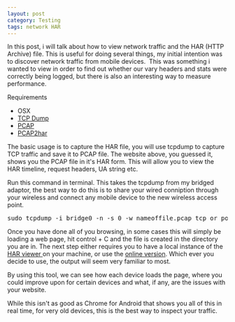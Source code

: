 ```yaml
---
layout: post
category: Testing
tags: network HAR
---
```



<p>In this post, i will talk about how to view network traffic and the HAR (HTTP Archive) file. This is useful for doing several things, my initial intention was to discover network traffic from mobile devices.  This was something i wanted to view in order to find out whether our vary headers and stats were correctly being logged, but there is also an interesting way to measure performance.</p>&#13;
<p>Requirements</p>&#13;
<ul><li><span>OSX</span></li>&#13;
<li><span><a href="http://www.tcpdump.org/">TCP Dump</a></span></li>&#13;
<li><span><a href="http://pcapperf.appspot.com/">PCAP</a></span></li>&#13;
<li><span><a href="https://github.com/andrewf/pcap2har">PCAP2har</a></span></li>&#13;
</ul><p>The basic usage is to capture the HAR file, you will use tcpdump to capture TCP traffic and save it to PCAP file. The website above, you guessed it, shows you the PCAP file in it's HAR form. This will allow you to view the HAR timeline, request headers, UA string etc.</p>&#13;
<p>Run this command in terminal. This takes the tcpdump from my bridged adaptor, the best way to do this is to share your wired conniption through your wireless and connect any mobile device to the new wireless access point.</p>&#13;
<pre class="prettyprint">sudo tcpdump -i bridge0 -n -s 0 -w nameoffile.pcap tcp or port 53</pre>
<p>Once you have done all of you browsing, in some cases this will simply be loading a web page, hit control + C and the file is created in the directory you are in. The next step either requires you to have a local instance of the <a href="https://github.com/andrewf/pcap2har">HAR viewer </a>on your machine, or use the <a href="http://pcapperf.appspot.com/">online version</a>. Which ever you decide to use, the output will seem very familiar to most.</p>&#13;
<p>By using this tool, we can see how each device loads the page, where you could improve upon for certain devices and what, if any, are the issues with your website.</p>&#13;
<p>While this isn't as good as Chrome for Android that shows you all of this in real time, for very old devices, this is the best way to inspect your traffic.</p>
